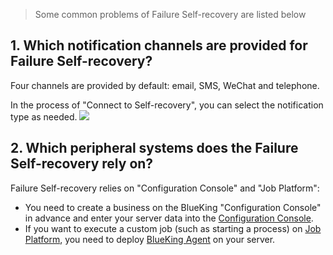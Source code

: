 


> Some common problems of Failure Self-recovery are listed below

## 1. Which notification channels are provided for Failure Self-recovery? 
Four channels are provided by default: email, SMS, WeChat and telephone.

In the process of "Connect to Self-recovery", you can select the notification type as needed.
![](https://mc.qcloudimg.com/static/img/098ca74d53c2dfb765ec2090e44e1791/14955241327247.jpg)

## 2. Which peripheral systems does the Failure Self-recovery rely on? 

Failure Self-recovery relies on "Configuration Console" and "Job Platform":

- You need to create a business on the BlueKing "Configuration Console" in advance and enter your server data into the [Configuration Console](http://o.qcloud.com/console?app=cc-new).
- If you want to execute a custom job (such as starting a process) on [Job Platform](http://o.qcloud.com/console?app=job), you need to deploy [BlueKing Agent](http://o.qcloud.com/console/?app=agent-setup) on your server.


